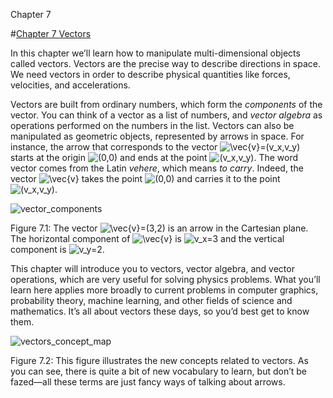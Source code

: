 Chapter 7    

#[Chapter 7 Vectors](Vectors.md)

In this chapter we’ll learn how to manipulate multi-dimensional objects called vectors. Vectors are the precise way to describe directions in space. We need vectors in order to describe physical quantities like forces, velocities, and accelerations.

Vectors are built from ordinary numbers, which form the _components_ of the vector. You can think of a vector as a list of numbers, and _vector algebra_ as operations performed on the numbers in the list. Vectors can also be manipulated as geometric objects, represented by arrows in space. For instance, the arrow that corresponds to the vector ![\vec{v}=(v_x,v_y)](00645.jpeg) starts at the origin ![(0,0)](00923.jpeg) and ends at the point ![(v_x,v_y)](01519.jpeg). The word vector comes from the Latin _vehere_, which means _to carry_. Indeed, the vector ![\vec{v}](01520.jpeg) takes the point ![(0,0)](00923.jpeg) and carries it to the point ![(v_x,v_y)](01519.jpeg).

![vector_components](01521.jpeg)

Figure 7.1: The vector ![\vec{v}=(3,2)](01522.jpeg) is an arrow in the Cartesian plane. The horizontal component of ![\vec{v}](01523.jpeg) is ![v_x=3](01524.jpeg) and the vertical component is ![v_y=2](01525.jpeg).

This chapter will introduce you to vectors, vector algebra, and vector operations, which are very useful for solving physics problems. What you’ll learn here applies more broadly to current problems in computer graphics, probability theory, machine learning, and other fields of science and mathematics. It’s all about vectors these days, so you’d best get to know them.

![vectors_concept_map](01526.jpeg)

Figure 7.2: This figure illustrates the new concepts related to vectors. As you can see, there is quite a bit of new vocabulary to learn, but don’t be fazed—all these terms are just fancy ways of talking about arrows.
